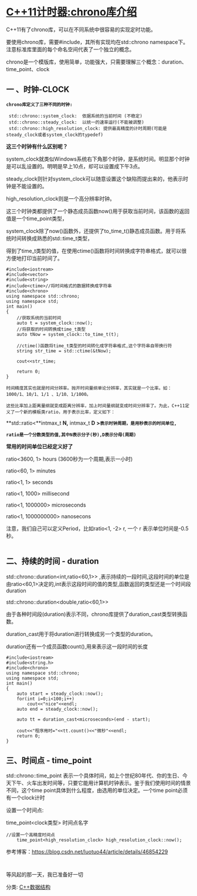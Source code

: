 # [C++11计时器:chrono库介绍](https://www.cnblogs.com/-citywall123/p/12623266.html)

C++11有了chrono库，可以在不同系统中很容易的实现定时功能。

 

要使用chrono库，需要#include<chrono>，其所有实现均在std::chrono namespace下。注意标准库里面的每个命名空间代表了一个独立的概念。

chrono是一个模版库，使用简单，功能强大，只需要理解三个概念：duration、time_point、clock

##  一 、时钟-CLOCK

**`chrono库定义了三种不同的时钟:`**

```
 std::chrono::system_clock:  依据系统的当前时间 (不稳定)
 std::chrono::steady_clock:  以统一的速率运行(不能被调整)
 std::chrono::high_resolution_clock: 提供最高精度的计时周期(可能是steady_clock或者system_clock的typedef)
```

**这三个时钟有什么区别呢？**

system_clock就类似Windows系统右下角那个时钟，是系统时间。明显那个时钟是可以乱设置的。明明是早上10点，却可以设置成下午3点。

steady_clock则针对system_clock可以随意设置这个缺陷而提出来的，他表示时钟是不能设置的。

high_resolution_clock则是一个高分辨率时钟。

 

这三个时钟类都提供了一个静态成员函数now()用于获取当前时间，该函数的返回值是一个time_point类型，


system_clock除了now()函数外，还提供了to_time_t()静态成员函数。用于将系统时间转换成熟悉的std::time_t类型，

 

得到了time_t类型的值，在使用ctime()函数将时间转换成字符串格式，就可以很方便地打印当前时间了。



```
#include<iostream>
#include<vector>
#include<string>
#include<ctime>//将时间格式的数据转换成字符串
#include<chrono>
using namespace std::chrono;
using namespace std;
int main()
{
    //获取系统的当前时间
    auto t = system_clock::now();
    //将获取的时间转换成time_t类型
    auto tNow = system_clock::to_time_t(t);

    //ctime()函数将time_t类型的时间转化成字符串格式,这个字符串自带换行符
    string str_time = std::ctime(&tNow);

    cout<<str_time;

    return 0;
}
```



 

 

```
时间精度其实也就是时间分辨率。抛开时间量纲单论分辨率，其实就是一个比率。如：1000/1、10/1、1/1 、1/10、1/1000。

这些比率加上距离量纲就变成距离分辨率，加上时间量纲就变成时间分辨率了。为此，C++11定义了一个新的模板类ratio，用于表示比率，定义如下：
```

 

**std::ratio<**intmax_t **N,** intmax_t **D** **>`表示时钟周期，是用秒表示的时间单位,`**

**`ratio是一个分数类型的值,其中N表示分子(秒),D表示分母(周期)`**

**常用的时间单位已经定义好了**

 

ratio<3600, 1>        hours       (3600秒为一个周期,表示一小时)

ratio<60, 1>          minutes

ratio<1, 1>           seconds

ratio<1, 1000>        millisecond

ratio<1, 1000000>     microseconds

ratio<1, 1000000000>  nanosecons

 

 

注意，我们自己可以定义Period，比如ratio<1, -2> r, 一个 r 表示单位时间是-0.5秒。

 

```

```

##  二、持续的时间 - duration

std::chrono::duration<int,ratio<60,1>> ,表示持续的一段时间,这段时间的单位是由ratio<60,1>决定的,int表示这段时间的值的类型,函数返回的类型还是一个时间段duration

std::chrono::duration<double,ratio<60,1>> 

 

由于各种时间段(duration)表示不同，chrono库提供了duration_cast类型转换函数。

duration_cast用于将duration进行转换成另一个类型的duration。

duration还有一个成员函数count(),用来表示这一段时间的长度



```
#include<iostream>
#include<string.h>
#include<chrono>
using namespace std::chrono;
using namespace std;
int main()
{
    auto start = steady_clock::now();
    for(int i=0;i<100;i++)
        cout<<"nice"<<endl;
    auto end = steady_clock::now();

    auto tt = duration_cast<microseconds>(end - start);

    cout<<"程序用时="<<tt.count()<<"微秒"<<endl;
    return 0;
}
```



 

##  三、时间点 - time_point

 

std::chrono::time_point 表示一个具体时间，如上个世纪80年代、你的生日、今天下午、火车出发时间等，只要它能用计算机时钟表示。鉴于我们使用时间的情景不同，这个time point具体到什么程度，由选用的单位决定。一个time point必须有一个clock计时

 

设置一个时间点:

time_point<clock类型> 时间点名字

```
//设置一个高精度时间点
    time_point<high_resolution_clock> high_resolution_clock::now();
```

 

 

 

 参考博客：https://blog.csdn.net/luotuo44/article/details/46854229

 

 

 

 

```


```

等风起的那一天，我已准备好一切

分类: [C++数据结构](https://www.cnblogs.com/-citywall123/category/1686729.html)